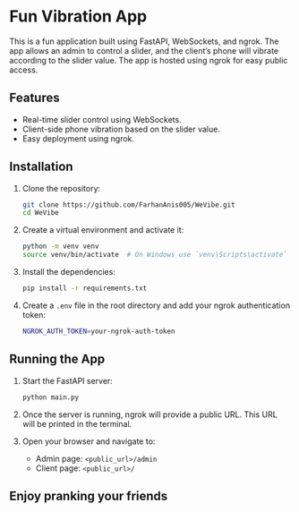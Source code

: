 # Fun Vibration App

This is a fun application built using FastAPI, WebSockets, and ngrok. The app allows an admin to control a slider, and the client’s phone will vibrate according to the slider value. The app is hosted using ngrok for easy public access.

## Features
- Real-time slider control using WebSockets.
- Client-side phone vibration based on the slider value.
- Easy deployment using ngrok.

## Installation

1. Clone the repository:
    ```sh
    git clone https://github.com/FarhanAnis005/WeVibe.git
    cd WeVibe
    ```

2. Create a virtual environment and activate it:
    ```sh
    python -m venv venv
    source venv/bin/activate  # On Windows use `venv\Scripts\activate`
    ```

3. Install the dependencies:
    ```sh
    pip install -r requirements.txt
    ```

4. Create a `.env` file in the root directory and add your ngrok authentication token:
    ```sh
    NGROK_AUTH_TOKEN=your-ngrok-auth-token
    ```

## Running the App

1. Start the FastAPI server:
    ```sh
    python main.py
    ```

2. Once the server is running, ngrok will provide a public URL. This URL will be printed in the terminal.

3. Open your browser and navigate to:
    - Admin page: `<public_url>/admin`
    - Client page: `<public_url>/`
  
## Enjoy pranking your friends
